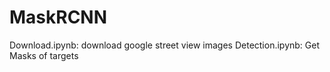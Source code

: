 # MaskRCNN
Download.ipynb: download google street view images
Detection.ipynb: Get Masks of targets
